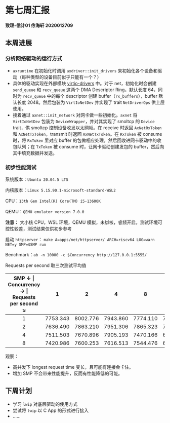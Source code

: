 # 第七周汇报

**致理-信计01  佟海轩 2020012709**

## 本周进展

### 分析网络驱动的运行方式

- `axruntime` 在初始化时调用 `axdriver::init_drivers` 来初始化各个设备和驱动（每种类型的设备目前似乎只能有一个？）
- 具体的驱动实现在外部模块 [virtio-drivers](https://github.com/rcore-os/virtio-drivers) 中。对于 net，初始化时会创建 `send_queue` 和 `recv_queue` 这两个 DMA Descriptor Ring，默认长度 64，同时为 `recv_queue` 中的每个 descriptor 创建 buffer（`rx_buffers`），buffer 默认长度 2048。然后包装为 `VirtIoNetDev` 并实现了 trait `NetDriverOps` 供上层使用。
- 接着通过 `axnet::init_network` 对网卡做一些初始化。`axnet` 将 `VirtIoNetDev` 包装为 `DeviceWrapper`，并对其实现了 smoltcp 的 `Device` trait，供 smoltcp 控制设备收发以太网帧。在 receive 时返回 `AxNetRxToken` 和 `AxNetTxToken`，transmit 时返回 `AxNetTxToken`。在 `RxToken` 被 consume 时，将 `RxToken` 里对应 buffer 的包做相应处理，然后回收进网卡驱动中的收包队列；在 `TxToken` 被 consume 时，让网卡驱动创建发包的 buffer，然后向其中填充数据并发送。

### 初步性能测试

系统版本：`Ubuntu 20.04.5 LTS`

内核版本：`Linux 5.15.90.1-microsoft-standard-WSL2`

CPU：`13th Gen Intel(R) Core(TM) i5-13600K`

QEMU：`QEMU emulator version 7.0.0`

**注意：** 大小核 CPU，WSL 环境，QEMU 模拟，未绑核，睿频开启，测试环境可控性较差，测试结果仅供初步参考

启动 `httpserver`： `make A=apps/net/httpserver/ ARCH=riscv64 LOG=warn NET=y SMP=$SMP run`

Benchmark：`ab -n 10000 -c $Concurrency http://127.0.0.1:5555/`

Requests per second 取三次测试平均值

| SMP ↓  \|  Concurrency →  \|  Requests per second ↘ |    1     |    2     |    4     |    8     |    16    |
| :-------------------------------------------------: | :------: | :------: | :------: | :------: | :------: |
|                          1                          | 7753.343 | 8002.776 | 7943.860 | 7774.110 | 7199.413 |
|                          2                          | 7636.490 | 7863.210 | 7951.306 | 7865.323 | 7383.263 |
|                          4                          | 7511.503 | 7670.896 | 7905.193 | 7470.166 | 6477.220 |
|                          8                          | 7420.986 | 7600.253 | 7616.513 | 7544.476 | 6902.583 |

观察：

- 高并发下 longest request time 变长，且可能有连接会卡住。
- 增加 SMP 不会带来性能提升，反而有性能降低的可能。

## 下周计划

- 学习 `lwip` 对底层驱动的使用方式
- 尝试将 `lwip` 以 C App 的形式进行接入
- ……

